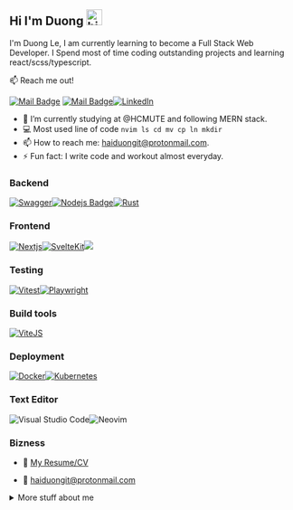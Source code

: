 ## Hi I'm Duong <img src="https://user-images.githubusercontent.com/1303154/88677602-1635ba80-d120-11ea-84d8-d263ba5fc3c0.gif" width="28px" alt="hi">

I'm Duong Le, I am currently learning to become a Full Stack Web Developer. I Spend most of time coding outstanding projects and learning react/scss/typescript.

:mailbox: Reach me out!

[![Mail Badge](https://img.shields.io/badge/-DuongLe-c0392b?style=flat&labelColor=c0392b&logo=gmail&logoColor=white)](mailto:songji2k@gmail.com)
[![Mail Badge](https://img.shields.io/badge/haiduongit-8B89CC?style=for-the-badge&logo=protonmail&logoColor=white)](mailto:haiduongit@protonmail.com)[![LinkedIn](https://img.shields.io/badge/linkedin-%230077B5.svg?style=for-the-badge&logo=linkedin&logoColor=white)](https://www.linkedin.com/in/le-ho-hai-duong-8b7382220/)

<!-- TODO: Add last video link -->

- 🔭 I’m currently studying at @HCMUTE and following MERN stack.
- :computer: Most used line of code `nvim ls cd mv cp ln mkdir`
- 📫 How to reach me: haiduongit@protonmail.com.
- ⚡ Fun fact: I write code and workout almost everyday.

<!-- TODO: Make technologies links takes you to repositories -->

### Backend

[![Swagger](https://img.shields.io/badge/Swagger-85EA2D?style=for-the-badge&logo=Swagger&logoColor=white)](#)[![Nodejs Badge](https://img.shields.io/badge/-Nodejs-3C873A?style=for-the-badge&labelColor=black&logo=node.js&logoColor=3C873A)](#)[![Rust](https://img.shields.io/badge/rust-%23000000.svg?style=for-the-badge&logo=rust&logoColor=white)](#)

### Frontend

[![Nextjs](https://img.shields.io/badge/next.js-fff?style=for-the-badge&logo=nextdotjs&logoColor=000&labelColor=fff&color=000)](#)[![SvelteKit](https://img.shields.io/badge/SvelteKit-FF3E00?style=for-the-badge&logo=Svelte&logoColor=white)](#)[![](https://img.shields.io/badge/Tailwind_CSS-38B2AC?style=for-the-badge&logo=tailwind-css&logoColor=white)](#)

### Testing

[![Vitest](https://img.shields.io/badge/Vitest-6E9F18.svg?style=for-the-badge&logo=Vitest&logoColor=white)](#)[![Playwright](https://img.shields.io/badge/Playwright-2EAD33.svg?style=for-the-badge&logo=Playwright&logoColor=white)](#)

### Build tools

[![ViteJS](https://img.shields.io/badge/Vite-B73BFE?style=for-the-badge&logo=vite&logoColor=FFD62E)](#)

### Deployment

[![Docker](https://img.shields.io/badge/docker-%230db7ed.svg?style=for-the-badge&logo=docker&logoColor=white)](#)[![Kubernetes](https://img.shields.io/badge/kubernetes-%23326ce5.svg?style=for-the-badge&logo=kubernetes&logoColor=white)](#)

### Text Editor

![Visual Studio Code](https://img.shields.io/badge/Visual%20Studio%20Code-0078d7.svg?style=for-the-badge&logo=visual-studio-code&logoColor=white)![Neovim](https://img.shields.io/badge/Neovim-43a047.svg?style=for-the-badge&logo=neovim&logoColor=43a047&labelColor=fff&color=43a047)

### Bizness

- :paperclip: [My Resume/CV](https://github.com/nomorechokedboy/nomorechokedboy/blob/master/resumes/Resume-v1.0.pdf)

- :email: haiduongit@protonmail.com

<details>
<summary>
  More stuff about me
</summary>

<br >

### Coding Stats

<!--START_SECTION:waka-->

```text
Vue.js       10 hrs 40 mins  █████████▓░░░░░░░░░░░░░░░   39.07 %
Go           10 hrs 6 mins   █████████▒░░░░░░░░░░░░░░░   37.04 %
TypeScript   2 hrs 29 mins   ██▒░░░░░░░░░░░░░░░░░░░░░░   09.12 %
CSS          1 hr 43 mins    █▓░░░░░░░░░░░░░░░░░░░░░░░   06.30 %
JavaScript   1 hr 4 mins     █░░░░░░░░░░░░░░░░░░░░░░░░   03.96 %
YAML         24 mins         ▒░░░░░░░░░░░░░░░░░░░░░░░░   01.49 %
```

<!--END_SECTION:waka-->

</details>
